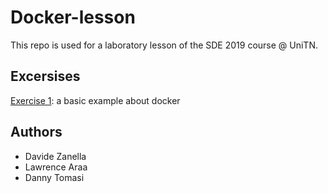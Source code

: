 # Docker-lesson

This repo is used for a laboratory lesson of the SDE 2019 course @ UniTN.


## Excersises
[Exercise 1](Example_1/Example1.md): a basic example about docker


## Authors
* Davide Zanella
* Lawrence Araa
* Danny Tomasi
